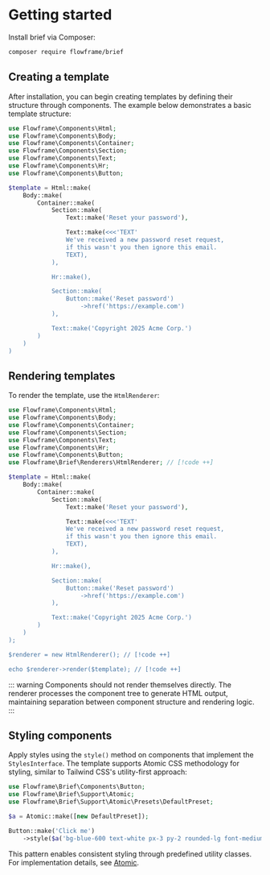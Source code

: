 # Getting started

Install brief via Composer:

```sh
composer require flowframe/brief
```

## Creating a template

After installation, you can begin creating templates by defining their structure through components. The example below demonstrates a basic template structure:

```php
use Flowframe\Components\Html;
use Flowframe\Components\Body;
use Flowframe\Components\Container;
use Flowframe\Components\Section;
use Flowframe\Components\Text;
use Flowframe\Components\Hr;
use Flowframe\Components\Button;

$template = Html::make(
    Body::make(
        Container::make(
            Section::make(
                Text::make('Reset your password'),

                Text::make(<<<'TEXT'
                We've received a new password reset request,
                if this wasn't you then ignore this email.
                TEXT),
            ),

            Hr::make(),

            Section::make(
                Button::make('Reset password')
                    ->href('https://example.com')
            ),

            Text::make('Copyright 2025 Acme Corp.')
        )
    )
)
```

## Rendering templates

To render the template, use the `HtmlRenderer`:

```php
use Flowframe\Components\Html;
use Flowframe\Components\Body;
use Flowframe\Components\Container;
use Flowframe\Components\Section;
use Flowframe\Components\Text;
use Flowframe\Components\Hr;
use Flowframe\Components\Button;
use Flowframe\Brief\Renderers\HtmlRenderer; // [!code ++]

$template = Html::make(
    Body::make(
        Container::make(
            Section::make(
                Text::make('Reset your password'),

                Text::make(<<<'TEXT'
                We've received a new password reset request,
                if this wasn't you then ignore this email.
                TEXT),
            ),

            Hr::make(),

            Section::make(
                Button::make('Reset password')
                    ->href('https://example.com')
            ),

            Text::make('Copyright 2025 Acme Corp.')
        )
    )
);

$renderer = new HtmlRenderer(); // [!code ++]

echo $renderer->render($template); // [!code ++]
```

::: warning
Components should not render themselves directly. The renderer processes the component tree to generate HTML output, maintaining separation between component structure and rendering logic.
:::

## Styling components

Apply styles using the `style()` method on components that implement the `StylesInterface`. The template supports Atomic CSS methodology for styling, similar to Tailwind CSS's utility-first approach:

```php
use Flowframe\Brief\Components\Button;
use Flowframe\Brief\Support\Atomic;
use Flowframe\Brief\Support\Atomic\Presets\DefaultPreset;

$a = Atomic::make([new DefaultPreset]);

Button::make('Click me')
    ->style($a('bg-blue-600 text-white px-3 py-2 rounded-lg font-medium'));
```

This pattern enables consistent styling through predefined utility classes. For implementation details, see [Atomic](/docs/styling/atomic).

